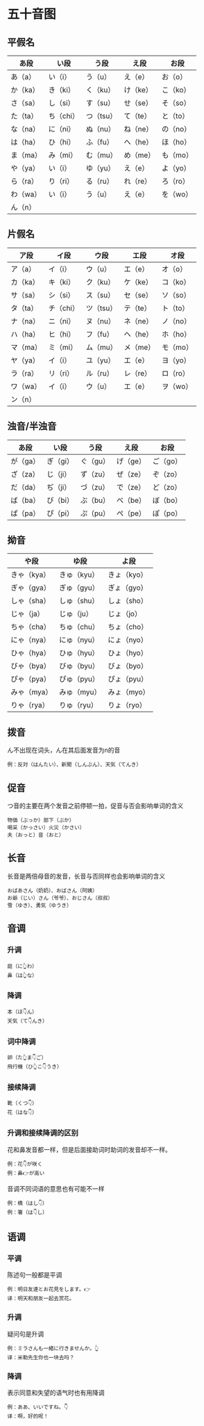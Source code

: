 # 五十音图

## 平假名

| あ段 | い段 | う段 | え段 | お段 |
| ---- | ---- | ---- | ---- | ---- |
| あ（a） | い（i） | う（u） | え（e） | お（o） |
| か（ka） | き（ki） | く（ku） | け（ke） | こ（ko） |
| さ（sa） | し（si） | す（su） | せ（se） | そ（so） |
| た（ta） | ち（chi） | つ（tsu） | て（te） | と（to） |
| な（na） | に（ni） | ぬ（nu） | ね（ne） | の（no） |
| は（ha） | ひ（hi） | ふ（fu） | へ（he） | ほ（ho） |
| ま（ma） | み（mi） | む（mu） | め（me） | も（mo） |
| や（ya） | い（i） | ゆ（yu） | え（e） | よ（yo） |
| ら（ra） | り（ri） |る（ru） | れ（re） | ろ（ro） |
| わ（wa） | い（i） | う（u） | え（e） | を（wo） |
| ん（n） | | | | |

## 片假名

| ア段 | イ段 | ウ段 | エ段 | オ段 |
| ---- | ---- | ---- | ---- | ---- |
| ア（a） | イ（i） | ウ（u） | エ（e） | オ（o） |
| カ（ka） | キ（ki） | ク（ku） | ケ（ke） | コ（ko） |
| サ（sa） | シ（si） | ス（su） | セ（se） | ソ（so） |
| タ（ta） | チ（chi） | ツ（tsu） | テ（te） | ト（to） |
| ナ（na） | ニ（ni） | ヌ（nu） | ネ（ne） | ノ（no） |
| ハ（ha） | ヒ（hi） | フ（fu） | ヘ（he） | ホ（ho） |
| マ（ma） | ミ（mi） | ム（mu） | メ（me） | モ（mo） |
| ヤ（ya） | イ（i） | ユ（yu） | エ（e） | ヨ（yo） |
| ラ（ra） | リ（ri） | ル（ru） | レ（re） | ロ（ro） |
| ワ（wa） | イ（i） | ウ（u） | エ（e） | ヲ（wo） |
| ン（n） | | | | |

## 浊音/半浊音

| あ段 | い段 | う段 | え段 | お段 |
| ---- | ---- | ---- | ---- | ---- |
| が（ga） | ぎ（gi） | ぐ（gu） | げ（ge） | ご（go） |
| ざ（za） | じ（ji） | ず（zu） | ぜ（ze） | ぞ（zo） |
| だ（da） | ぢ（ji） | づ（zu） | で（ze） | ど（zo） |
| ば（ba） | び（bi） | ぶ（bu） | べ（be） | ぼ（bo） |
| ぱ（pa） | ぴ（pi） | ぷ（pu） | ぺ（pe） | ぽ（po） |

## 拗音

| や段 | ゆ段 | よ段 |
| ---- | ---- | ---- |
| きゃ（kya） | きゅ（kyu） | きょ（kyo） |
| ぎゃ（gya） | ぎゅ（gyu） | ぎょ（gyo） |
| しゃ（sha） | しゅ（shu） | しょ（sho） |
| じゃ（ja） | じゅ（ju） | じょ（jo） |
| ちゃ（cha） | ちゅ（chu） | ちょ（cho） |
| にゃ（nya） | にゅ（nyu） | にょ（nyo） |
| ひゃ（hya） | ひゅ（hyu） | ひょ（hyo） |
| びゃ（bya） | びゅ（byu） | びょ（byo） |
| ぴゃ（pya） | ぴゅ（pyu） | ぴょ（pyu） |
| みゃ（mya） | みゅ（myu） | みょ（myo） |
| りゃ（rya） | りゅ（ryu） | りょ（ryo） |

## 拨音

ん不出现在词头，ん在其后面发音为n的音

```
例：反対（はんたい）、新聞（しんぶん）、天気（てんき）
```

## 促音

つ音的主要在两个发音之前停顿一拍，促音与否会影响单词的含义

```
物価（ぶっか）部下（ぶか）
喝采（かっさい）火災（かさい）
夫（おっと）音（おと）
```

## 长音

长音是两倍母音的发音，长音与否同样也会影响单词的含义

```
おばあさん（奶奶）、おばさん（阿姨）
お爺（じい）さん（爷爷）、おじさん（叔叔）
雪（ゆき）、勇気（ゆうき）
```

## 音调

### 升调

```
庭（に👆わ）
鼻（は👆な）
```

### 降调

```
本（ほ👇ん）
天気（て👇んき）
```

### 词中降调

```
卵（た👆ま👇ご）
飛行機（ひ👆こ👇うき）
```

### 接续降调

```
靴（くつ👇）
花（はな👇）
```

### 升调和接续降调的区别

花和鼻发音都一样，但是后面接助词时助词的发音却不一样。

```
例：花👇が咲く
例：鼻👉が高い
```

音调不同词语的意思也有可能不一样

```
例：橋（はし👇）
例：箸（は👇し）
```

## 语调

### 平调

陈述句一般都是平调

```
例：明日友達とお花見をします。👉
译：明天和朋友一起去赏花。
```

### 升调

疑问句是升调

```
例：ミラさんも一緒に行きませんか。👆
译：米勒先生你也一块去吗？
```

### 降调

表示同意和失望的语气时也有用降调

```
例：ああ、いいですね。👇
译：啊，好的呢！
```
